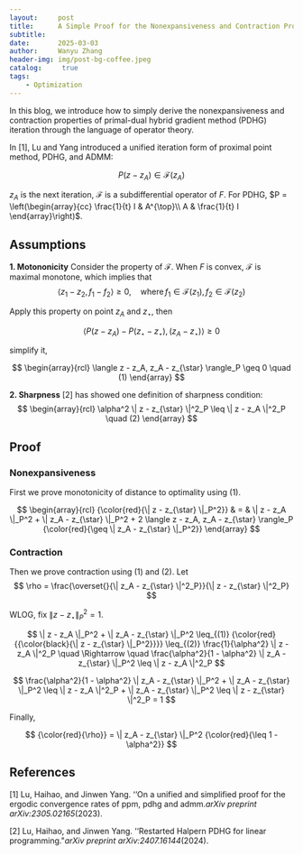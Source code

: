 ```yaml
---
layout:     post
title:      A Simple Proof for the Nonexpansiveness and Contraction Properties of PDHG
subtitle:   
date:       2025-03-03
author:     Wanyu Zhang
header-img: img/post-bg-coffee.jpeg
catalog: 	 true
tags:
    - Optimization
---
```


In this blog, we introduce how to simply derive the nonexpansiveness and contraction properties of primal-dual hybrid gradient method (PDHG) iteration through the language of operator theory.

In [1], Lu and Yang introduced a unified iteration form of proximal point method, PDHG, and ADMM:

$$
 P (z - z_A) \in \mathcal{F} (z_A) 
$$

$z_A$ is the next iteration, $\mathcal{F}$ is a subdifferential operator of $F$. For PDHG, $P = \left(\begin{array}{cc}  \frac{1}{t} I & A^{\top}\\  A 
& \frac{1}{t} I \end{array}\right)$.

## Assumptions

**1. Motononicity** Consider the property of $\mathcal{F}$. When $F$ is convex, $\mathcal{F}$ is maximal monotone, which implies that
$$
\langle z_1 - z_2, f_1 - f_2 \rangle \geq 0, \quad
   {\operatorname{where}}f_1 \in \mathcal{F} (z_1), f_2 \in
   \mathcal{F} (z_2)
$$

Apply this property on point $z_A$ and $z_{\star}$, then

$$
\langle P (z - z_A) - P (z_{\star} - z_{\star}), (z_A - z_{\star}) \rangle
   \geq 0
$$

simplify it,

$$
\begin{array}{rcl}
  \langle z - z_A, z_A - z_{\star} \rangle_P \geq 0 \quad (1)
\end{array}
$$

**2. Sharpness** [2] has showed one definition of sharpness condition:
$$
\begin{array}{rcl}
  \alpha^2 \| z - z_{\star} \|^2_P \leq \| z - z_A \|^2_P  \quad (2)
\end{array}
$$

## Proof

### Nonexpansiveness

First we prove monotonicity of distance to optimality using (1).

$$
\begin{array}{rcl}
  {\color{red}{\| z - z_{\star} \|_P^2}} & = & \| z - z_A \|_P^2 + \| z_A -
  z_{\star} \|_P^2 + 2 \langle z - z_A, z_A - z_{\star} \rangle_P
  {\color{red}{\geq \| z_A - z_{\star} \|_P^2}}
\end{array}
$$

### Contraction

Then we prove contraction using (1) and (2). Let
$$
 \rho = \frac{\overset{}{\| z_A - z_{\star} \|^2_P}}{\| z - z_{\star}
   \|^2_P} 
$$

WLOG, fix $\| z - z_{\star} \|^2_P = 1$.

$$
 \| z - z_A \|_P^2 + \| z_A - z_{\star} \|_P^2 \leq_{(1)}
   {\color{red}{{\color{black}{\| z - z_{\star} \|_P^2}}}} \leq_{(2)}
   \frac{1}{\alpha^2} \| z - z_A \|^2_P \quad \Rightarrow \quad
   \frac{\alpha^2}{1 - \alpha^2} \| z_A - z_{\star} \|_P^2 \leq \| z - z_A
   \|^2_P 
$$

$$
 \frac{\alpha^2}{1 - \alpha^2} \| z_A - z_{\star} \|_P^2 + \| z_A -
   z_{\star} \|_P^2 \leq \| z - z_A \|^2_P + \| z_A - z_{\star} \|_P^2 \leq \|
   z - z_{\star} \|^2_P = 1 
$$

Finally,

$$
 {\color{red}{\rho}} = \| z_A - z_{\star} \|_P^2 {\color{red}{\leq 1 -
   \alpha^2}} 
$$

## References

[1] Lu, Haihao, and Jinwen Yang. ‘‘On a unified and simplified proof for the ergodic convergence rates of ppm, pdhg and admm.*arXiv preprint arXiv:2305.02165*(2023).

[2] Lu, Haihao, and Jinwen Yang. ‘‘Restarted Halpern PDHG for linear programming."*arXiv preprint arXiv:2407.16144*(2024).


